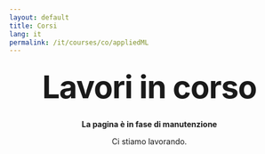 ```yaml
---
layout: default
title: Corsi
lang: it
permalink: /it/courses/co/appliedML
---
```



<style type="text/css" media="screen">
  .container {
    margin: 10px auto;
    max-width: 600px;
    text-align: center;
  }
  h1 {
    margin: 30px 0;
    font-size: 4em;
    line-height: 1;
    letter-spacing: -1px;
  }
</style>


<div class="container">
  <h1>Lavori in corso</h1>

  <p><strong>La pagina è in fase di manutenzione</strong></p>
  <p>Ci stiamo lavorando.</p>
</div>